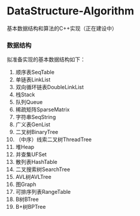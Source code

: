 # DataStructure-Algorithm

基本数据结构和算法的C++实现（正在建设中）

### 数据结构

拟准备实现的基本数据结构如下：

1. 顺序表SeqTable
2. 单链表LinkList
3. 双向循环链表DoubleLinkList
4. 栈Stack
5. 队列Queue
6. 稀疏矩阵SparseMatrix
7. 字符串SeqString
8. 广义表GenList
9. 二叉树BinaryTree
10. （中序）线索二叉树ThreadTree
11. 堆Heap
12. 并查集UFSet
13. 散列表HashTable
14. 二叉搜索树SearchTree
15. AVL树AVLTree
16. 图Graph
17. 可排序列表RangeTable
18. B树BTree
19. B+树BPTree
